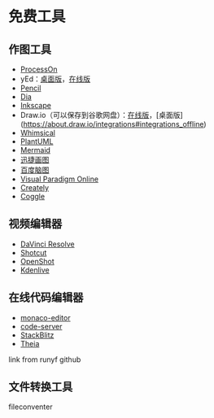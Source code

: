 # 免费工具

## 作图工具

- [ProcessOn](https://www.processon.com/)
- yEd：[桌面版](https://www.yworks.com/products/yed)，[在线版](https://www.yworks.com/products/yed-live)
- [Pencil](https://pencil.evolus.vn/)
- [Dia](http://dia-installer.de/)
- [Inkscape](https://inkscape.org/)
- Draw.io（可以保存到谷歌网盘）：[在线版](https://www.draw.io/)，[桌面版] (https://about.draw.io/integrations#integrations_offline)
- [Whimsical](https://whimsical.co/)
- [PlantUML](http://www.plantuml.com/plantuml/)
- [Mermaid](https://mermaidjs.github.io/mermaid-live-editor/)
- [迅捷画图](https://www.liuchengtu.com/)
- [百度脑图](http://naotu.baidu.com/)
- [Visual Paradigm Online](https://online.visual-paradigm.com)
- [Creately](https://creately.com/)
- [Coggle](https://coggle.it)

## 视频编辑器

- [DaVinci Resolve](https://www.blackmagicdesign.com/products/davinciresolve/)
- [Shotcut](https://shotcut.org/)
- [OpenShot](https://www.openshot.org/)
- [Kdenlive](https://kdenlive.org/en/)

## 在线代码编辑器

- [monaco-editor](https://github.com/Microsoft/monaco-editor)
- [code-server](https://github.com/codercom/code-server)
- [StackBlitz](https://stackblitz.com/)
- [Theia](https://www.theia-ide.org/)

link from runyf github

## 文件转换工具
fileconventer


